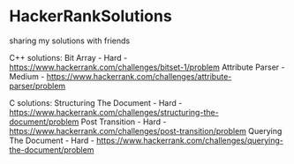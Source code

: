 # HackerRankSolutions
sharing my solutions with friends

C++ solutions:
Bit Array - Hard - https://www.hackerrank.com/challenges/bitset-1/problem
Attribute Parser - Medium - https://www.hackerrank.com/challenges/attribute-parser/problem

C solutions:
Structuring The Document - Hard - https://www.hackerrank.com/challenges/structuring-the-document/problem
Post Transition - Hard - https://www.hackerrank.com/challenges/post-transition/problem
Querying The Document - Hard - https://www.hackerrank.com/challenges/querying-the-document/problem